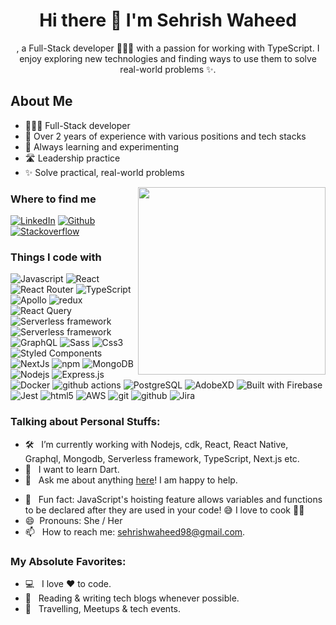 <h1 align="center"> Hi there 👋 I'm Sehrish Waheed </h1>
<p align="center">, a Full-Stack developer 👨🏻‍💻 with a passion for working with TypeScript. I enjoy exploring new technologies and finding ways to use them to solve real-world problems ✨. </p>

## About Me

- 👨🏻‍💻 Full-Stack developer
- 🧠 Over 2 years of experience with various positions and tech stacks
- 🤔 Always learning and experimenting
- 🛣️ Leadership practice
- ✨ Solve practical, real-world problems

<img align="right" src="https://res.cloudinary.com/dcg3x1e8t/image/upload/v1672565930/istockphoto-1084848808-612x612_pqq8mt.jpg" height="300" width="300">

<h3>Where to find me</h3>
<p> <a href="https://www.linkedin.com/in/sehrish-waheed-bb09571a2/" target="_blank"><img alt="LinkedIn" src="https://img.shields.io/badge/linkedin-%230077B5.svg?&style=for-the-badge&logo=linkedin&logoColor=white" /></a>
<a href="https://github.com/sehrish30" target="_blank"><img alt="Github" src="https://img.shields.io/badge/GitHub-%2312100E.svg?&style=for-the-badge&logo=Github&logoColor=white" /></a> <a href="https://stackoverflow.com/users/14062042/sehrish-waheed" target="_blank"><img alt="Stackoverflow" src="https://img.shields.io/badge/stackoverflow-F58025.svg?&style=for-the-badge&logo=Stack Overflow&logoColor=white" /></a></p>
<!-- <a href="https://twitter.com/sehrish30" target="_blank"><img alt="Twitter" src="https://img.shields.io/badge/twitter-%231DA1F2.svg?&style=for-the-badge&logo=twitter&logoColor=white" /></a>
<a href="https://medium.com/@sehrish30" target="_blank"><img alt="Medium" src="https://img.shields.io/badge/medium-%2312100E.svg?&style=for-the-badge&logo=medium&logoColor=white" /></a>
 -->

<h3>Things I code with</h3>
<p>
  <img alt="Javascript" src="https://img.shields.io/badge/-Javascript-F7DF1E?style=flat-square&logo=Javascript&logoColor=black" />
  <img alt="React" src="https://img.shields.io/badge/-React-45b8d8?style=flat-square&logo=react&logoColor=white" />
  <img alt="React Router" src="https://img.shields.io/badge/-React%20Router-CA4245?logo=react-router&logoColor=white" /> 
  <img alt="TypeScript" src="https://img.shields.io/badge/-TypeScript-007ACC?style=flat-square&logo=typescript&logoColor=white" />
  <img alt="Apollo" src="https://img.shields.io/badge/-Apollo%20GraphQL-311C87?style=flat-square&logo=apollo-graphql&logoColor=white" />
  <img alt="redux" src="https://img.shields.io/badge/-Redux-764ABC?style=flat-square&logo=redux&logoColor=white" />
  <img alt="React Query" src="https://img.shields.io/badge/React Query-FF4154?style=flat-square&logo=React Query&logoColor=white"
  />
  <img alt="Serverless framework" src="https://img.shields.io/badge/AWS-CDK-FF9900?logo=amazon-aws " />
  <img alt="Serverless framework" src="https://img.shields.io/badge/Serverless-Framework-orange?logo=serverless" />
  <img alt="GraphQL" src="https://img.shields.io/badge/-GraphQL-E10098?style=flat-square&logo=graphql&logoColor=white" />
  <img alt="Sass" src="https://img.shields.io/badge/-Sass-CC6699?style=flat-square&logo=sass&logoColor=white" />
  <img alt="Css3" src="https://img.shields.io/badge/-Css-1572B6?style=flat-square&logo=CSS3&logoColor=white" />
  <img alt="Styled Components" src="https://img.shields.io/badge/-Styled_Components-db7092?style=flat-square&logo=styled-components&logoColor=white" />
  <img alt="NextJs" src="https://img.shields.io/badge/-Next.Js-000000?style=flat-square&logo=Next.js&logoColor=white" />
  <img alt="npm" src="https://img.shields.io/badge/-NPM-CB3837?style=flat-square&logo=npm&logoColor=white" />
  <img alt="MongoDB" src="https://img.shields.io/badge/-MongoDB-13aa52?style=flat-square&logo=mongodb&logoColor=white" />
  <img alt="Nodejs" src="https://img.shields.io/badge/-Nodejs-43853d?style=flat-square&logo=Node.js&logoColor=white" />
  <img alt="Express.js" src="https://img.shields.io/badge/Express-000000?style=flat-square&logo=Express&logoColor=green" />
  <img alt="Docker" src="https://img.shields.io/badge/-Docker-46a2f1?style=flat-square&logo=docker&logoColor=white" />
  <img alt="github actions" src="https://img.shields.io/badge/-Github_Actions-2088FF?style=flat-square&logo=github-actions&logoColor=white" />
  <img alt="PostgreSQL" src="https://img.shields.io/badge/PostgreSQL-4169E1?style=flat-square&logo=PostgreSQL&logoColor=white" />
   <img alt="AdobeXD" src="https://img.shields.io/badge/AdobeXD-FF61F6?style=flat-square&logo=Adobe%20XD&logoColor=white"/>
   <img alt="Built with Firebase" src="https://img.shields.io/badge/Firebase-FFCA28?style=flat-square&logo=Firebase&logoColor=white"
   />
   <img alt="Jest" src="https://img.shields.io/badge/-Jest-C21325?style=flat-square&logo=Jest&logoColor=white" />
   <img alt="html5" src="https://img.shields.io/badge/-HTML5-E34F26?style=flat-square&logo=html5&logoColor=white" />
   <img alt="AWS" src="https://img.shields.io/badge/AWS-232F3E?style=flat-square&logo=Amazon AWS&logoColor=white"
   />
   <img alt="git" src="https://img.shields.io/badge/-Git-F05032?style=flat-square&logo=git&logoColor=white" />
   <img alt="github" src="https://img.shields.io/badge/Github-181717?style=flat-square&logo=GitHub&logoColor=white"
   />
   <img alt="Jira" src="https://img.shields.io/badge/-Jira-0052CC?style=flat-square&logo=Jira&logoColor=white" />
</p>

<h3>Talking about Personal Stuffs:</h3>

- 🛠 &nbsp; I’m currently working with Nodejs, cdk, React, React Native, <br /> Graphql, Mongodb, Serverless framework, TypeScript, Next.js etc.
- 🌱 &nbsp; I want to learn Dart.
- 💬 &nbsp; Ask me about anything [here](https://github.com/sehrish30/sehrish30/issues/)! I am happy to help.
<!-- - 👾 &nbsp; Fun fact: Equal is Not Always Equal in Javascript 😅 I love to cook 👩‍🍳 -->
- 👾 &nbsp; Fun fact: JavaScript's hoisting feature allows variables and functions to be declared after they are used in your code! 😅 I love to cook 👩‍🍳
- 😄 &nbsp;Pronouns: She / Her
- 📫 &nbsp; How to reach me: sehrishwaheed98@gmail.com.

<h3>My Absolute Favorites:</h3>

- 💻 &nbsp; I love ❤️ to code.
- 📰 &nbsp; Reading & writing tech blogs whenever possible.
- 🍕 &nbsp; Travelling, Meetups & tech events.

<!-- <h2>✈️ Sehrish's Github Stats:</h2> -->

<!-- ![Sehrish Waheed's Github Stats](https://github-readme-stats.vercel.app/api?username=sehrish30&theme=dark&count_private=true&include_all_commits=true&show_icons=true&hide=contribs%22%20alt=%22Sehrish%27s%20GitHub%20Stats)
![Sehrish Waheed's Most Used Languages](https://github-readme-stats.vercel.app/api/top-langs/?username=sehrish30&theme=dark&langs_count=10&layout=compact&hide=makefile,ruby,shell,java,objective-c) -->
